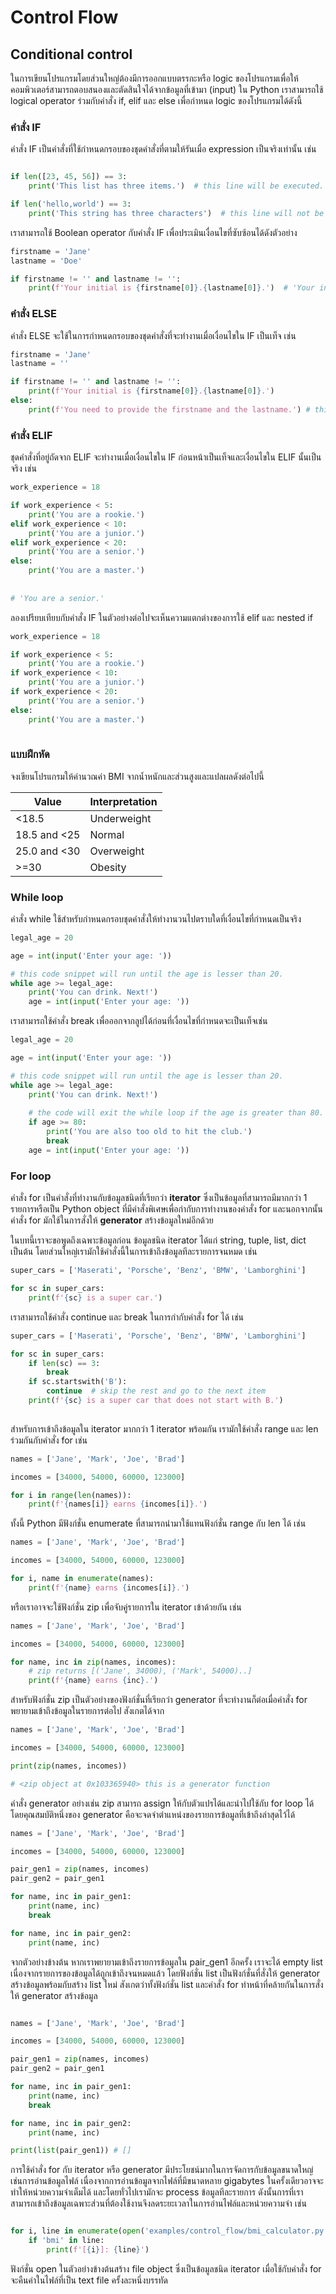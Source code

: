 # Control Flow

## Conditional control

ในการเขียนโปรแกรมโดยส่วนใหญ่ต้องมีการออกแบบตรรกะหรือ logic ของโปรแกรมเพื่อให้คอมพิวเตอร์สามารถตอบสนองและตัดสินใจได้จากข้อมูลที่เข้ามา (input)
ใน Python เราสามารถใช้ logical operator ร่วมกับคำสั่ง if, elif และ else เพื่อกำหนด logic ของโปรแกรมได้ดังนี้

### คำสั่ง IF

คำสั่ง IF เป็นคำสั่งที่ใช้กำหนดกรอบของชุดคำสั่งที่ตามให้รันเมื่อ expression เป็นจริงเท่านั้น เช่น


```Python

if len([23, 45, 56]) == 3:
    print('This list has three items.')  # this line will be executed.

if len('hello,world') == 3:
    print('This string has three characters')  # this line will not be executed.
```

เราสามารถใช้ Boolean operator กับคำสั่ง IF เพื่อประเมินเงื่อนไขที่ซับซ้อนได้ดังตัวอย่าง


```Python
firstname = 'Jane'
lastname = 'Doe'

if firstname != '' and lastname != '':
    print(f'Your initial is {firstname[0]}.{lastname[0]}.')  # 'Your initial is J.D.'
```

### คำสั่ง ELSE

คำสั่ง ELSE จะใช้ในการกำหนดกรอบของชุดคำสั่งที่จะทำงานเมื่อเงื่อนไขใน IF เป็นเท็จ เช่น

```Python
firstname = 'Jane'
lastname = ''

if firstname != '' and lastname != '':
    print(f'Your initial is {firstname[0]}.{lastname[0]}.')
else:
    print(f'You need to provide the firstname and the lastname.') # this line is executed.
```

### คำสั่ง ELIF

ชุดคำสั่งที่อยู่ถัดจาก ELIF จะทำงานเมื่อเงื่อนไขใน IF ก่อนหน้าเป็นเท็จและเงื่อนไขใน ELIF นั้นเป็นจริง เช่น

```Python
work_experience = 18

if work_experience < 5:
    print('You are a rookie.')
elif work_experience < 10:
    print('You are a junior.')
elif work_experience < 20:
    print('You are a senior.')
else:
    print('You are a master.')
    
    
# 'You are a senior.'


```

ลองเปรียบเทียบกับคำสั่ง IF ในตัวอย่างต่อไปจะเห็นความแตกต่างของการใช้ elif และ nested if

```Python
work_experience = 18

if work_experience < 5:
    print('You are a rookie.')
if work_experience < 10:
    print('You are a junior.')
if work_experience < 20:
    print('You are a senior.')
else:
    print('You are a master.')
    

```

### แบบฝึกหัด

จงเขียนโปรแกรมให้คำนวณค่า BMI จากน้ำหนักและส่วนสูงและแปลผลดังต่อไปนี้

|Value|Interpretation|
|------------|----------|
|<18.5|Underweight|
|18.5 and <25| Normal |
|25.0 and <30| Overweight |
|>=30|Obesity|


### While loop

คำสั่ง while ใช้สำหรับกำหนดกรอบชุดคำสั่งให้ทำงานวนไปตราบใดที่เงื่อนไขที่กำหนดเป็นจริง

```Python
legal_age = 20

age = int(input('Enter your age: '))

# this code snippet will run until the age is lesser than 20.
while age >= legal_age:
    print('You can drink. Next!')
    age = int(input('Enter your age: '))

```

เราสามารถใช้คำสั่ง break เพื่อออกจากลูปได้ก่อนที่เงื่อนไขที่กำหนดจะเป็นเท็จเช่น

```Python
legal_age = 20

age = int(input('Enter your age: '))

# this code snippet will run until the age is lesser than 20.
while age >= legal_age:
    print('You can drink. Next!')
    
    # the code will exit the while loop if the age is greater than 80. 
    if age >= 80:
        print('You are also too old to hit the club.')
        break
    age = int(input('Enter your age: '))

```


### For loop

คำสั่ง for เป็นคำสั่งที่ทำงานกับข้อมูลชนิดที่เรียกว่า **iterator** ซึ่งเป็นข้อมูลที่สามารถมีมากกว่า 1 รายการหรือเป็น Python object ที่มีคำสั่งพิเศษเพื่อกำกับการทำงานของคำสั่ง for
และนอกจากนั้นคำสั่ง for มักใช้ในการสั่งให้ **generator** สร้างข้อมูลใหม่อีกด้วย

ในบทนี้เราจะขอพูดถึงเฉพาะข้อมูลก่อน ข้อมูลชนิด iterator ได้แก่ string, tuple, list, dict เป็นต้น
โดยส่วนใหญ่เรามักใช้คำสั่งนี้ในการเข้าถึงข้อมูลทีละรายการจนหมด เช่น

```Python
super_cars = ['Maserati', 'Porsche', 'Benz', 'BMW', 'Lamborghini']

for sc in super_cars:
    print(f'{sc} is a super car.')

```

เราสามารถใช้คำสั่ง continue และ break ในการกำกับคำสั่ง for ได้ เช่น

```Python
super_cars = ['Maserati', 'Porsche', 'Benz', 'BMW', 'Lamborghini']

for sc in super_cars:
    if len(sc) == 3:
        break
    if sc.startswith('B'):
        continue  # skip the rest and go to the next item
    print(f'{sc} is a super car that does not start with B.')
    
```

สำหรับการเข้าถึงข้อมูลใน iterator มากกว่า 1 iterator พร้อมกัน เรามักใช้คำสั่ง range และ len ร่วมกันกับคำสั่ง for เช่น

```Python
names = ['Jane', 'Mark', 'Joe', 'Brad']

incomes = [34000, 54000, 60000, 123000]

for i in range(len(names)):
    print(f'{names[i]} earns {incomes[i]}.')
```

ทั้งนี้ Python มีฟังก์ชั่น enumerate ที่สามารถนำมาใช้แทนฟังก์ชั่น range กับ len ได้ เช่น


```Python
names = ['Jane', 'Mark', 'Joe', 'Brad']

incomes = [34000, 54000, 60000, 123000]

for i, name in enumerate(names):
    print(f'{name} earns {incomes[i]}.')
```

หรือเราอาจจะใช้ฟังก์ชั่น zip เพื่อจับคู่รายการใน iterator เข้าด้วยกัน เช่น

```Python
names = ['Jane', 'Mark', 'Joe', 'Brad']

incomes = [34000, 54000, 60000, 123000]

for name, inc in zip(names, incomes):
    # zip returns [('Jane', 34000), ('Mark', 54000)..]
    print(f'{name} earns {inc}.')
```

สำหรับฟังก์ชั่น zip เป็นตัวอย่างของฟังก์ชั่นที่เรียกว่า generator ที่จะทำงานก็ต่อเมื่อคำสั่ง for พยายามเข้าถึงข้อมูลในรายการต่อไป สังเกตได้จาก

```Python
names = ['Jane', 'Mark', 'Joe', 'Brad']

incomes = [34000, 54000, 60000, 123000]

print(zip(names, incomes))

# <zip object at 0x103365940> this is a generator function
```

คำสั่ง generator อย่างเช่น zip สามารถ assign ให้กับตัวแปรได้และนำไปใช้กับ for loop ได้ โดยคุณสมบัติหนึ่งของ generator คือจะจดจำตำแหน่งของรายการข้อมูลที่เข้าถึงล่าสุดไว้ได้

```Python
names = ['Jane', 'Mark', 'Joe', 'Brad']

incomes = [34000, 54000, 60000, 123000]

pair_gen1 = zip(names, incomes)
pair_gen2 = pair_gen1

for name, inc in pair_gen1:
    print(name, inc)
    break

for name, inc in pair_gen2:
    print(name, inc)
```

จากตัวอย่างข้างต้น หากเราพยายามเข้าถึงรายการข้อมูลใน pair_gen1 อีกครั้ง เราจะได้ empty list เนื่องจากรายการของข้อมูลได้ถูกเข้าถึงจนหมดแล้ว
โดยฟังก์ชั่น list เป็นฟังก์ชั่นที่สั่งให้ generator สร้างข้อมูลพร้อมกับสร้าง list ใหม่ สังเกตว่าทั้งฟังก์ชั่น list และคำสั่ง for ทำหน้าที่คล้ายกันในการสั่งให้ generator สร้างข้อมูล

```Python

names = ['Jane', 'Mark', 'Joe', 'Brad']

incomes = [34000, 54000, 60000, 123000]

pair_gen1 = zip(names, incomes)
pair_gen2 = pair_gen1

for name, inc in pair_gen1:
    print(name, inc)
    break

for name, inc in pair_gen2:
    print(name, inc)

print(list(pair_gen1)) # []
```

การใช้คำสั่ง for กับ iterator หรือ generator มีประโยชน์มากในการจัดการกับข้อมูลขนาดใหญ่ เช่นการอ่านข้อมูลไฟล์ เนื่องจากการอ่านข้อมูลจากไฟล์ที่มีขนาดหลาย gigabytes ในครั้งเดียวอาจจะทำให้หน่วยความจำเต็มได้
และโดยทั่วไปเรามักจะ process ข้อมูลทีละรายการ ดังนั้นการที่เราสามารถเข้าถึงข้อมูลเฉพาะส่วนที่ต้องใช้งานจึงลดระยะเวลาในการอ่านไฟล์และหน่วยความจำ เช่น


```Python

for i, line in enumerate(open('examples/control_flow/bmi_calculator.py')):
    if 'bmi' in line:
        print(f'[{i}]: {line}')

```

ฟังก์ชั่น open ในตัวอย่างข้างต้นสร้าง file object ซึ่งเป็นข้อมูลชนิด iterator เมื่อใช้กับคำสั่ง for จะคืนค่าในไฟล์ที่เป็น text file ครั้งละหนึ่งบรรทัด
